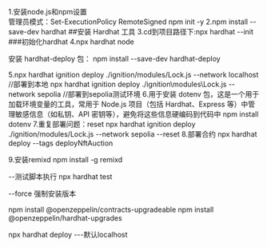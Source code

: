 1.安装node.js和npm设置   
管理员模式：Set-ExecutionPolicy RemoteSigned   npm init -y
2.npm install --save-dev hardhat  ##安装 Hardhat 工具
3.cd到项目路径下:npx hardhat --init ###初始化hardhat
4.npx hardhat node

安装 hardhat-deploy 包：
npm install --save-dev hardhat-deploy

5.npx hardhat ignition deploy ./ignition/modules/Lock.js --network localhost  //部署到本地
npx hardhat ignition deploy ./ignition\modules\Lock.js --network sepolia   //部署到sepolia测试环境
6.用于安装 dotenv 包，这是一个用于加载环境变量的工具，常用于 Node.js 项目（包括 Hardhat、Express 等）中管理敏感信息（如私钥、API 密钥等），避免将这些信息硬编码到代码中
npm install dotenv
7.重复部署问题：reset
npx hardhat ignition deploy ./ignition/modules/Lock.js --network sepolia  --reset
8.部署合约
npx hardhat deploy --tags deployNftAuction

9.安装remixd
npm install -g remixd


--测试脚本执行
npx hardhat test

--force  强制安装版本

npm install @openzeppelin/contracts-upgradeable
npm install @openzeppelin/hardhat-upgrades


npx hardhat deploy   ---默认localhost